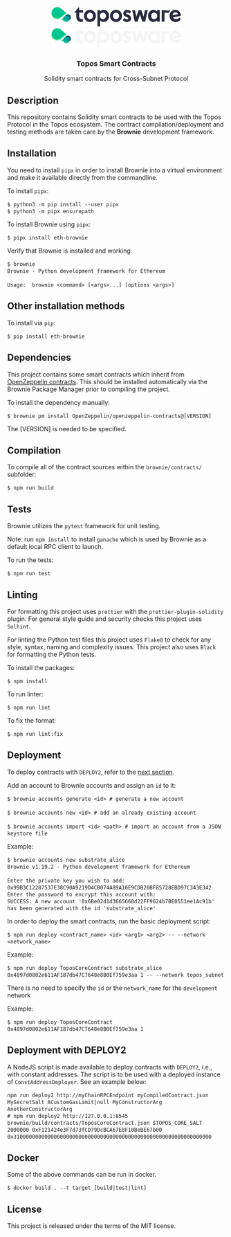 <div id="top"></div>
<!-- PROJECT LOGO -->
<br />
<div align="center">

  <img src="./.github/assets/logo.png#gh-light-mode-only" alt="Logo" width="300">
  <img src="./.github/assets/logo_dark.png#gh-dark-mode-only" alt="Logo" width="300">

  <h3 align="center">Topos Smart Contracts</h3>

  <p align="center">
    Solidity smart contracts for Cross-Subnet Protocol
  </p>
</div>

## Description

This repository contains Solidity smart contracts to be used with the Topos Protocol in the Topos ecosystem. The contract compilation/deployment and testing methods are taken care by the **Brownie** development framework.

## Installation

You need to install `pipx` in order to install Brownie into a virtual environment and make it available directly from the commandline.

To install `pipx`:

```
$ python3 -m pip install --user pipx
$ python3 -m pipx ensurepath
```

To install Brownie using `pipx`:

```
$ pipx install eth-brownie
```

Verify that Brownie is installed and working:

```
$ brownie
Brownie - Python development framework for Ethereum

Usage:  brownie <command> [<args>...] [options <args>]
```

## Other installation methods

To install via `pip`:

```
$ pip install eth-brownie
```

## Dependencies

This project contains some smart contracts which inherit from [OpenZeppelin contracts](https://github.com/OpenZeppelin/openzeppelin-contracts). This should be installed automatically via the Brownie Package Manager prior to compiling the project.

To install the dependency manually:

```
$ brownie pm install OpenZeppelin/openzeppelin-contracts@[VERSION]
```

The [VERSION] is needed to be specified.

## Compilation

To compile all of the contract sources within the `brownie/contracts/` subfolder:

```
$ npm run build
```

## Tests

Brownie utilizes the `pytest` framework for unit testing.

Note: run `npm install` to install `ganache` which is used by Brownie as a default local RPC client to launch.

To run the tests:

```
$ npm run test
```

## Linting

For formatting this project uses `prettier` with the `prettier-plugin-solidity` plugin. For general style guide and security checks this project uses `Solhint`.

For linting the Python test files this project uses `Flake8` to check for any style, syntax, naming and complexity issues. This project also uses `Black` for formatting the Python tests.

To install the packages:

```
$ npm install
```

To run linter:

```
$ npm run lint
```

To fix the format:

```
$ npm run lint:fix
```

## Deployment

To deploy contracts with `DEPLOY2`, refer to the [next section](#deployment-with-deploy2).

Add an account to Brownie accounts and assign an `id` to it:

```
$ brownie accounts generate <id> # generate a new account

$ brownie accounts new <id> # add an already existing account

$ brownie accounts import <id> <path> # import an account from a JSON keystore file
```

Example:

```
$ brownie accounts new substrate_alice
Brownie v1.19.2 - Python development framework for Ethereum

Enter the private key you wish to add: 0x99B3C12287537E38C90A9219D4CB074A89A16E9CDB20BF85728EBD97C343E342
Enter the password to encrypt this account with:
SUCCESS: A new account '0x6Be02d1d3665660d22FF9624b7BE0551ee1Ac91b' has been generated with the id 'substrate_alice'
```

In order to deploy the smart contracts, run the basic deployment script:

```
$ npm run deploy <contract_name> <id> <arg1> <arg2> -- --network <network_name>
```

Example:

```
$ npm run deploy ToposCoreContract substrate_alice 0x4897d0802e611AF187db47C7648e8B0Ef759e3aa 1 -- --network topos_subnet
```

There is no need to specify the `id` or the `network_name` for the `development` network

Example:

```
$ npm run deploy ToposCoreContract 0x4897d0802e611AF187db47C7648e8B0Ef759e3aa 1
```

## Deployment with DEPLOY2

A NodeJS script is made available to deploy contracts with `DEPLOY2`, i.e., with constant addresses. The script is to be used with a deployed instance of `ConstAddressDeployer`. See an example below:

```
npm run deploy2 http://myChainRPCEndpoint myCompiledContract.json MySecretSalt ACustomGasLimit|null MyConstructorArg AnotherConstructorArg
# npm run deploy2 http://127.0.0.1:8545 brownie/build/contracts/ToposCoreContract.json $TOPOS_CORE_SALT 2000000 0xF121424e3F7d73fCD79DcBCA67E8F10BeBE67b00 0x3100000000000000000000000000000000000000000000000000000000000000
```

## Docker

Some of the above commands can be run in docker.

```
$ docker build . --t target [build|test|lint]
```

## License

This project is released under the terms of the MIT license.
